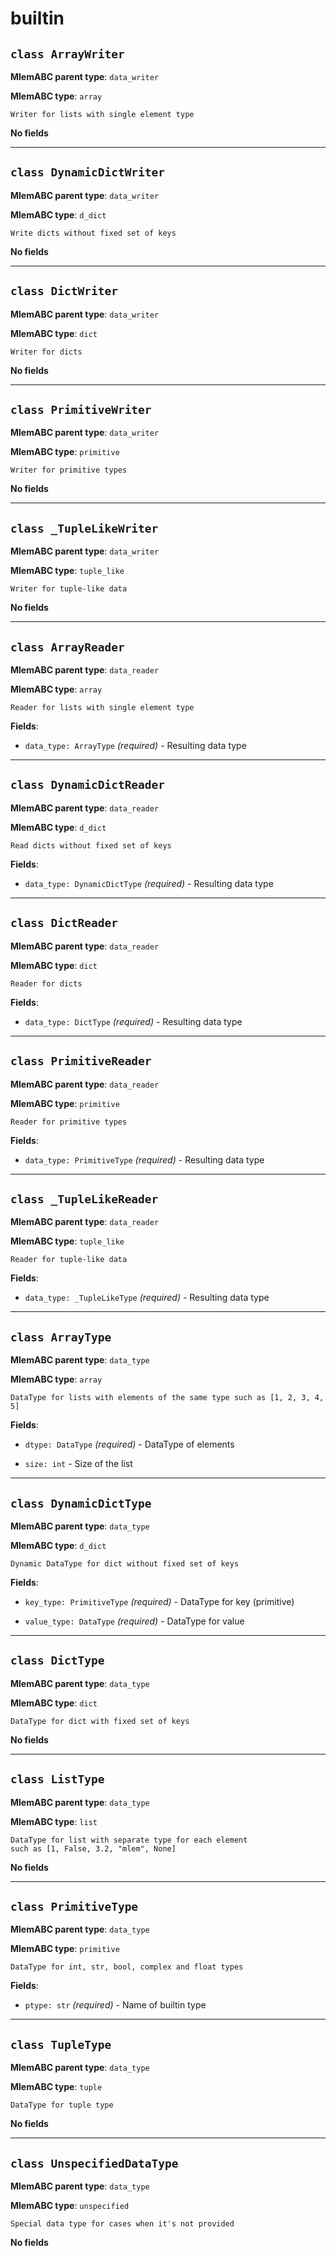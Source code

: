 # builtin

## `class ArrayWriter`

**MlemABC parent type**: `data_writer`

**MlemABC type**: `array`

    Writer for lists with single element type

**No fields**

---

## `class DynamicDictWriter`

**MlemABC parent type**: `data_writer`

**MlemABC type**: `d_dict`

    Write dicts without fixed set of keys

**No fields**

---

## `class DictWriter`

**MlemABC parent type**: `data_writer`

**MlemABC type**: `dict`

    Writer for dicts

**No fields**

---

## `class PrimitiveWriter`

**MlemABC parent type**: `data_writer`

**MlemABC type**: `primitive`

    Writer for primitive types

**No fields**

---

## `class _TupleLikeWriter`

**MlemABC parent type**: `data_writer`

**MlemABC type**: `tuple_like`

    Writer for tuple-like data

**No fields**

---

## `class ArrayReader`

**MlemABC parent type**: `data_reader`

**MlemABC type**: `array`

    Reader for lists with single element type

**Fields**:

- `data_type: ArrayType` _(required)_ - Resulting data type

---

## `class DynamicDictReader`

**MlemABC parent type**: `data_reader`

**MlemABC type**: `d_dict`

    Read dicts without fixed set of keys

**Fields**:

- `data_type: DynamicDictType` _(required)_ - Resulting data type

---

## `class DictReader`

**MlemABC parent type**: `data_reader`

**MlemABC type**: `dict`

    Reader for dicts

**Fields**:

- `data_type: DictType` _(required)_ - Resulting data type

---

## `class PrimitiveReader`

**MlemABC parent type**: `data_reader`

**MlemABC type**: `primitive`

    Reader for primitive types

**Fields**:

- `data_type: PrimitiveType` _(required)_ - Resulting data type

---

## `class _TupleLikeReader`

**MlemABC parent type**: `data_reader`

**MlemABC type**: `tuple_like`

    Reader for tuple-like data

**Fields**:

- `data_type: _TupleLikeType` _(required)_ - Resulting data type

---

## `class ArrayType`

**MlemABC parent type**: `data_type`

**MlemABC type**: `array`

    DataType for lists with elements of the same type such as [1, 2, 3, 4,
    5]

**Fields**:

- `dtype: DataType` _(required)_ - DataType of elements

- `size: int` - Size of the list

---

## `class DynamicDictType`

**MlemABC parent type**: `data_type`

**MlemABC type**: `d_dict`

    Dynamic DataType for dict without fixed set of keys

**Fields**:

- `key_type: PrimitiveType` _(required)_ - DataType for key (primitive)

- `value_type: DataType` _(required)_ - DataType for value

---

## `class DictType`

**MlemABC parent type**: `data_type`

**MlemABC type**: `dict`

    DataType for dict with fixed set of keys

**No fields**

---

## `class ListType`

**MlemABC parent type**: `data_type`

**MlemABC type**: `list`

    DataType for list with separate type for each element
    such as [1, False, 3.2, "mlem", None]

**No fields**

---

## `class PrimitiveType`

**MlemABC parent type**: `data_type`

**MlemABC type**: `primitive`

    DataType for int, str, bool, complex and float types

**Fields**:

- `ptype: str` _(required)_ - Name of builtin type

---

## `class TupleType`

**MlemABC parent type**: `data_type`

**MlemABC type**: `tuple`

    DataType for tuple type

**No fields**

---

## `class UnspecifiedDataType`

**MlemABC parent type**: `data_type`

**MlemABC type**: `unspecified`

    Special data type for cases when it's not provided

**No fields**
